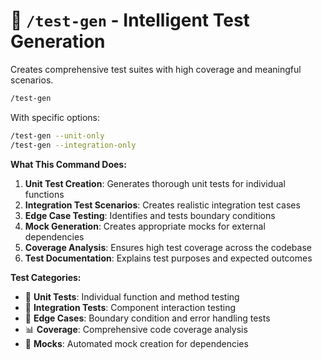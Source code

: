 # 🧪 `/test-gen` - Intelligent Test Generation

Creates comprehensive test suites with high coverage and meaningful scenarios.

```bash
/test-gen
```

With specific options:

```bash
/test-gen --unit-only
/test-gen --integration-only
```

**What This Command Does:**

1. **Unit Test Creation**: Generates thorough unit tests for individual functions
2. **Integration Test Scenarios**: Creates realistic integration test cases
3. **Edge Case Testing**: Identifies and tests boundary conditions
4. **Mock Generation**: Creates appropriate mocks for external dependencies
5. **Coverage Analysis**: Ensures high test coverage across the codebase
6. **Test Documentation**: Explains test purposes and expected outcomes

**Test Categories:**

- 🔬 **Unit Tests**: Individual function and method testing
- 🔗 **Integration Tests**: Component interaction testing
- 🎯 **Edge Cases**: Boundary condition and error handling tests
- 📊 **Coverage**: Comprehensive code coverage analysis
- 🤖 **Mocks**: Automated mock creation for dependencies
